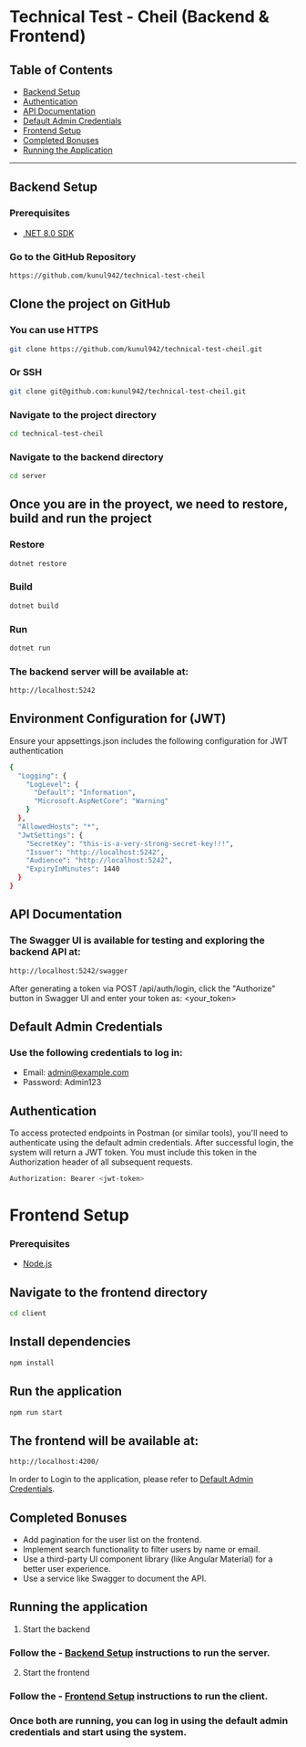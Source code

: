 # Technical Test - Cheil (Backend & Frontend)

## Table of Contents

- [Backend Setup](#backend-setup)
- [Authentication](#authentication)
- [API Documentation](#api-documentation)
- [Default Admin Credentials](#default-admin-credentials)
- [Frontend Setup](#frontend-setup)
- [Completed Bonuses](#completed-bonuses)
- [Running the Application](#running-the-application)

---

## Backend Setup

### Prerequisites

- [.NET 8.0 SDK](https://dotnet.microsoft.com/en-us/download)

### Go to the GitHub Repository

```bash
https://github.com/kunul942/technical-test-cheil
```

## Clone the project on GitHub

### You can use HTTPS

```bash
git clone https://github.com/kunul942/technical-test-cheil.git
```

### Or SSH

```bash
git clone git@github.com:kunul942/technical-test-cheil.git
```

### Navigate to the project directory

```bash
cd technical-test-cheil
```

### Navigate to the backend directory

```bash
cd server
```

## Once you are in the proyect, we need to restore, build and run the project

### Restore

```bash
dotnet restore
```

### Build

```bash
dotnet build
```

### Run

```bash
dotnet run
```

### The backend server will be available at:

```bash
http://localhost:5242
```

## Environment Configuration for (JWT)

Ensure your appsettings.json includes the following configuration for JWT authentication

```bash
{
  "Logging": {
    "LogLevel": {
      "Default": "Information",
      "Microsoft.AspNetCore": "Warning"
    }
  },
  "AllowedHosts": "*",
  "JwtSettings": {
    "SecretKey": "this-is-a-very-strong-secret-key!!!",
    "Issuer": "http://localhost:5242",
    "Audience": "http://localhost:5242",
    "ExpiryInMinutes": 1440
  }
}
```

## API Documentation

### The Swagger UI is available for testing and exploring the backend API at:

```bash
http://localhost:5242/swagger
```

After generating a token via POST /api/auth/login, click the "Authorize" button in Swagger UI and enter your token as:
<your_token>

## Default Admin Credentials

### Use the following credentials to log in:

- Email: admin@example.com
- Password: Admin123

## Authentication

To access protected endpoints in Postman (or similar tools), you'll need to authenticate using the default admin credentials. After successful login, the system will return a JWT token. You must include this token in the Authorization header of all subsequent requests.

```bash
Authorization: Bearer <jwt-token>
```

# Frontend Setup

### Prerequisites

- [Node.js](https://nodejs.org/en/download)

## Navigate to the frontend directory

```bash
cd client
```

## Install dependencies

```bash
npm install
```

## Run the application

```bash
npm run start
```

## The frontend will be available at:

```bash
http://localhost:4200/
```

In order to Login to the application, please refer to [Default Admin Credentials](#default-admin-credentials).


## Completed Bonuses
- Add pagination for the user list on the frontend.
- Implement search functionality to filter users by name or email.
- Use a third-party UI component library (like Angular Material) for a better user
experience.
- Use a service like Swagger to document the API.

## Running the application

1. Start the backend

### Follow the - [Backend Setup](#backend-setup) instructions to run the server.

2. Start the frontend

### Follow the - [Frontend Setup](#frontend-setup) instructions to run the client.

### Once both are running, you can log in using the default admin credentials and start using the system.
